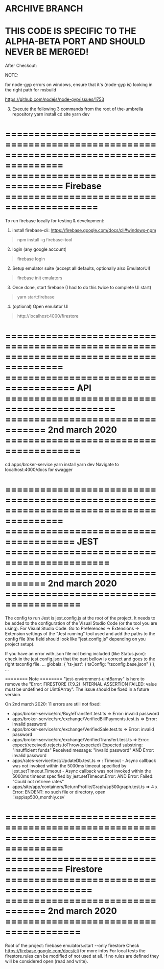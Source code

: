 # ARCHIVE BRANCH
# THIS CODE IS SPECIFIC TO THE ALPHA-BETA PORT AND SHOULD NEVER BE MERGED!

After Checkout:

NOTE:

for node-gyp errors on windows, ensure that it's (node-gyp is) looking in the right path for msbuild

https://github.com/nodejs/node-gyp/issues/1753

3) Execute the following 3 commands from the root of the-umbrella repository
yarn install
cd site
yarn dev

========================================================================================
==================================== Firebase ==========================================
========================================================================================

To run firebase locally for testing & development:
1) install firebase-cli: https://firebase.google.com/docs/cli#windows-npm
 > npm install -g firebase-tool
2) login (any google account)
 > firebase login
2) Setup emulator suite (accept all defaults, optionally also EmulatorUI)
 > firebase init emulators
3) Once done, start firebase (I had to do this twice to complete UI start)
 > yarn start:firebase
4) (optional) Open emulator UI
 > http://localhost:4000/firestore

========================================================================================
====================================== API =============================================
================================= 2nd march 2020 =======================================
========================================================================================
cd apps/broker-service
yarn install
yarn dev
Navigate to localhost:4000/docs for swagger


========================================================================================
====================================== JEST ============================================
================================= 2nd march 2020 =======================================
========================================================================================
The config to run Jest is jest.config.js at the root of the project. It needs to be added to the configuration of the Visual Studio Code (or the tool you are using).
For Visual Studio Code:
Go to Preferences -> Extensions -> Extension settings of the "Jest running" tool used and add the paths to the config file (the field should look like "jest.config.js" depending on you project setup).

If you have an error with json file not being included (like Status.json): check in the jest.config.json that the part bellow is correct and goes to the right tsconfig file.
    ...
    globals: {
        'ts-jest': {
            tsConfig: "tsconfig.base.json"
        }
    },
    ...

 ======== Note ========
 "jest-environment-uint8array" is here to remove the "Error: FIRESTORE (7.9.2) INTERNAL ASSERTION FAILED: value must be undefined or Uint8Array". The issue should be fixed in a future version.

On 2nd march 2020: 11 errors are still not fixed:
 - apps/broker-service/src/Buy/eTransfert.test.ts =>
        Error: invalid password
 - apps/broker-service/src/exchange/VerifiedBillPayments.test.ts =>
        Error: invalid password
 - apps/broker-service/src/exchange/VerifiedSale.test.ts =>
        Error: invalid password
 - apps/broker-service/src/exchange/VerifiedTransfert.test.ts =>
        Error: expect(received).rejects.toThrow(expected)
        Expected substring: "Insufficient funds"
        Received message:   "invalid password"
    AND
        Error: invalid password
 - apps/rates-service/test/UpdateDb.test.ts =>
        : Timeout - Async callback was not invoked within the 5000ms timeout specified by jest.setTimeout.Timeout - Async callback was not invoked within the 5000ms timeout specified by jest.setTimeout.Error:
    AND
        Error: Failed: "Could not retrieve rates"
 - apps/site/app/containers/ReturnProfile/Graph/sp500graph.test.ts =>
        4 x Error: ENOENT: no such file or directory, open '.\app\sp500_monthly.csv'



========================================================================================
==================================== Firestore =========================================
================================= 2nd march 2020 =======================================
========================================================================================
Root of the project: firebase emulators:start --only firestore
Check https://firebase.google.com/docs/cli for more infos
For local tests the firestore.rules can be modified of not used at all. If no rules are defined they will be considered open (read and write).
